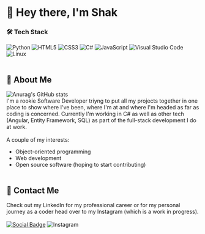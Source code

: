 # 🚀 Hey there, I'm Shak
### 🛠️ Tech Stack
![Python](https://img.shields.io/badge/python-3670A0?style=for-the-badge&logo=python&logoColor=ffdd54)
![HTML5](https://img.shields.io/badge/html5-%23E34F26.svg?style=for-the-badge&logo=html5&logoColor=white)
![CSS3](https://img.shields.io/badge/css3-%231572B6.svg?style=for-the-badge&logo=css3&logoColor=white)
![C#](https://img.shields.io/badge/c%23-%23239120.svg?style=for-the-badge&logo=c-sharp&logoColor=white)
![JavaScript](https://img.shields.io/badge/javascript-%23323330.svg?style=for-the-badge&logo=javascript&logoColor=%23F7DF1E)
![Visual Studio Code](https://img.shields.io/badge/Visual%20Studio%20Code-0078d7.svg?style=for-the-badge&logo=visual-studio-code&logoColor=white)
![Linux](https://img.shields.io/badge/Linux-FCC624?style=for-the-badge&logo=linux&logoColor=black)
<br><br>

## 🦦 About Me
![Anurag's GitHub stats](https://github-readme-stats.vercel.app/api?username=mechakdotdev&count_private=true&show_icons=true&theme=onedark)
<br>
I'm a rookie Software Developer triyng to put all my projects together in one place to show where I've been, where I'm at and where I'm headed as far as coding is concerned. Currently I'm working in C# as well as other tech (Angular, Entity Framework, SQL) as part of the full-stack development I do at work.
<br><br>
A couple of my interests:
- Object-oriented programming
- Web development
- Open source software (hoping to start contributing)
<br><br>



## 📧 Contact Me
Check out my LinkedIn for my professional career or for my personal journey as a coder head over to my Instagram (which is a work in progress). <br><br>
[![Social Badge](https://img.shields.io/badge/LinkedIn-0077B5?style=for-the-badge&logo=linkedin&logoColor=white)](https://www.linkedin.com/in/mechak-holondo/) ![Instagram](https://img.shields.io/badge/shakdotdev-%23E4405F.svg?style=for-the-badge&logo=Instagram&logoColor=white) <br>
